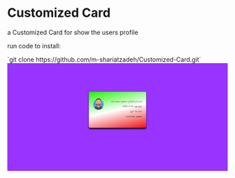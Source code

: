 # Customized Card

<p>a Customized Card for show the users profile</p>

<p>run code to install:</p>
`git clone https://github.com/m-shariatzadeh/Customized-Card.git`

<img src="images/card.PNG">